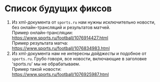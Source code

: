 # Список будущих фиксов
1. Из xml-документа от `sports.ru` нам нужны исключительно новости, без онлайн-трансляций и результатов матчей.<br/>
Пример онлайн-трансляции:
https://www.sports.ru/football/1076914427.html<br/>
Пример результата матча:
https://www.sports.ru/football/1076834983.html
2. Из xml-документа нам не интересны _дайджесты_ и подобное от `sports.ru`. 
Грубо говоря, все новости, включающие в заголовке 'sports.ru' мы не обрабатываем.<br/>
Пример такой новости:
https://www.sports.ru/football/1076925987.html
